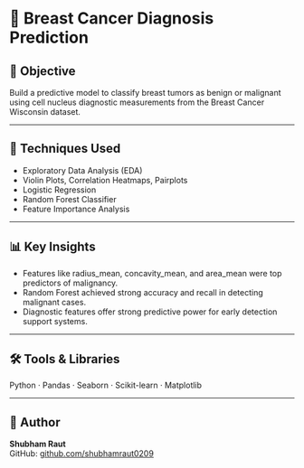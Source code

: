 # 🧬 Breast Cancer Diagnosis Prediction

## 📌 Objective
Build a predictive model to classify breast tumors as benign or malignant using cell nucleus diagnostic measurements from the Breast Cancer Wisconsin dataset.

---

## 🧠 Techniques Used
- Exploratory Data Analysis (EDA)
- Violin Plots, Correlation Heatmaps, Pairplots
- Logistic Regression
- Random Forest Classifier
- Feature Importance Analysis

---

## 📊 Key Insights
- Features like radius_mean, concavity_mean, and area_mean were top predictors of malignancy.
- Random Forest achieved strong accuracy and recall in detecting malignant cases.
- Diagnostic features offer strong predictive power for early detection support systems.

---

## 🛠️ Tools & Libraries
Python · Pandas · Seaborn · Scikit-learn · Matplotlib

---

## 🔗 Author
**Shubham Raut**  
GitHub: [github.com/shubhamraut0209](https://github.com/shubhamraut0209)

